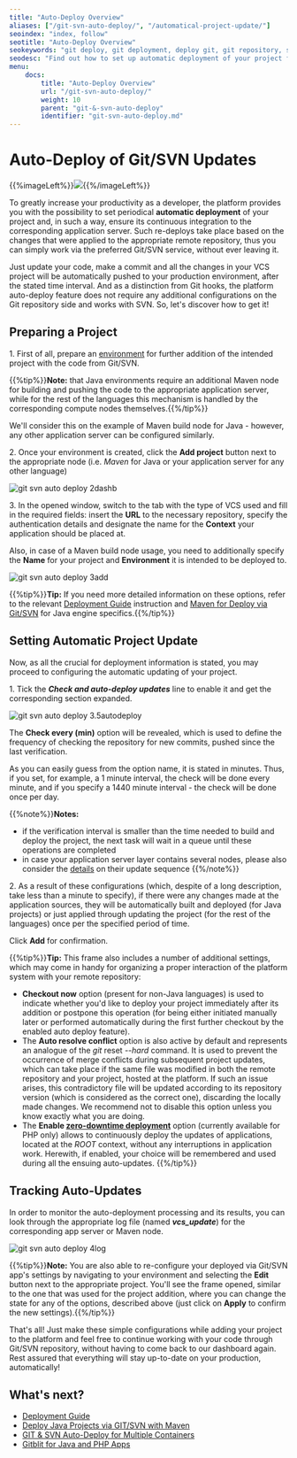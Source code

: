 ```yaml
---
title: "Auto-Deploy Overview"
aliases: ["/git-svn-auto-deploy/", "/automatical-project-update/"]
seoindex: "index, follow"
seotitle: "Auto-Deploy Overview"
seokeywords: "git deploy, git deployment, deploy git, git repository, svn deployment, svn deploy, svn repository, git repository auto deploy, git repository deployment, svn repository deployment"
seodesc: "Find out how to set up automatic deployment of your project from Git\\SVN repository. Just tick the auto deploy checkbox while adding your project to the platform and increase your productivity."
menu: 
    docs:
        title: "Auto-Deploy Overview"
        url: "/git-svn-auto-deploy/"
        weight: 10
        parent: "git-&-svn-auto-deploy"
        identifier: "git-svn-auto-deploy.md"
---
```


# Auto-Deploy of Git/SVN Updates

{{%imageLeft%}}![](1continuous-inegration-icon.png){{%/imageLeft%}}

To greatly increase your productivity as a developer, the platform provides you with the possibility to set periodical **automatic deployment** of your project and, in such a way, ensure its continuous integration to the corresponding application server. Such re-deploys take place based on the changes that were applied to the appropriate remote repository, thus you can simply work via the preferred Git/SVN service, without ever leaving it.

Just update your code, make a commit and all the changes in your VCS project will be automatically pushed to your production environment, after the stated time interval. And as a distinction from Git hooks, the platform auto-deploy feature does not require any additional configurations on the Git repository side and works with SVN. So, let's discover how to get it!


## Preparing a Project

1\. First of all, prepare an [environment](/setting-up-environment/) for further addition of the intended project with the code from Git/SVN.

{{%tip%}}**Note:** that Java environments require an additional Maven node for building and pushing the code to the appropriate application server, while for the rest of the languages this mechanism is handled by the corresponding compute nodes themselves.{{%/tip%}}

We'll consider this on the example of Maven build node for Java - however, any other application server can be configured similarly.

2\. Once your environment is created, click the **Add project** button next to the appropriate node (i.e. *Maven* for Java or your application server for any other language)

![git svn auto deploy 2dashb](2dashb.png)

3\. In the opened window, switch to the tab with the type of VCS used and fill in the required fields: insert the **URL** to the necessary repository, specify the authentication details and designate the name for the **Context** your application should be placed at.

Also, in case of a Maven build node usage, you need to additionally specify the **Name** for your project and **Environment** it is intended to be deployed to.

![git svn auto deploy 3add](3add.png)

{{%tip%}}**Tip:** If you need more detailed information on these options, refer to the relevant [Deployment Guide](/deployment-guide/) instruction and [Maven for Deploy via Git/SVN](/java-vcs-deployment/) for Java engine specifics.{{%/tip%}}


## Setting Automatic Project Update

Now, as all the crucial for deployment information is stated, you may proceed to configuring the automatic updating of your project.

1\. Tick the ***Check and auto-deploy updates*** line to enable it and get the corresponding section expanded.

![git svn auto deploy 3.5autodeploy](3.5autodeploy.png)

The **Check every (min)** option will be revealed, which is used to define the frequency of checking the repository for new commits, pushed since the last verification.

As you can easily guess from the option name, it is stated in minutes. Thus, if you set, for example, a 1 minute interval, the check will be done every minute, and if you specify a 1440 minute interval - the check will be done once per day.

{{%note%}}**Notes:**

* if the verification interval is smaller than the time needed to build and deploy the project, the next task will wait in a queue until these operations are completed
* in case your application server layer contains several nodes, please also consider the [details](/multiple-containers-auto-update/) on their update sequence
{{%/note%}}

2\. As a result of these configurations (which, despite of a long description, take less than a minute to specify), if there were any changes made at the application sources, they will be automatically built and deployed (for Java projects) or just applied through updating the project (for the rest of the languages) once per the specified period of time.

Click **Add** for confirmation.

{{%tip%}}**Tip:** This frame also includes a number of additional settings, which may come in handy for organizing a proper interaction of the platform system with your remote repository:

* **Checkout now** option (present for non-Java languages) is used to indicate whether you'd like to deploy your project immediately after its addition or postpone this operation (for being either initiated manually later or performed automatically during the first further checkout by the enabled auto deploy feature).
* The **Auto resolve conflict** option is also active by default and represents an analogue of the *git* reset *--hard* command. It is used to prevent the occurrence of merge conflicts during subsequent project updates, which can take place if the same file was modified in both the remote repository and your project, hosted at the platform. If such an issue arises, this contradictory file will be updated according to its repository version (which is considered as the correct one), discarding the locally made changes. We recommend not to disable this option unless you know exactly what you are doing.
* The **Enable [zero-downtime deployment](/php-zero-downtime-deploy/)** option (currently available for PHP only) allows to continuously deploy the updates of applications, located at the *ROOT* context, without any interruptions in application work. Herewith, if enabled, your choice will be remembered and used during all the ensuing auto-updates.
{{%/tip%}}


## Tracking Auto-Updates

In order to monitor the auto-deployment processing and its results, you can look through the appropriate log file (named ***vcs_update***) for the corresponding app server or Maven node.

![git svn auto deploy 4log](4log.png)

{{%tip%}}**Note:** You are also able to re-configure your deployed via Git/SVN app's settings by navigating to your environment and selecting the **Edit** button next to the appropriate project. You'll see the frame opened, similar to the one that was used for the project addition, where you can change the state for any of the options, described above (just click on **Apply** to confirm the new settings).{{%/tip%}}

That's all! Just make these simple configurations while adding your project to the platform and feel free to continue working with your code through Git/SVN repository, without having to come back to our dashboard again. Rest assured that everything will stay up-to-date on your production, automatically!


## What's next?

* [Deployment Guide](/deployment-guide/)
* [Deploy Java Projects via GIT/SVN with Maven](/java-vcs-deployment/)
* [GIT & SVN Auto-Deploy for Multiple Containers](/multiple-containers-auto-update/)
* [Gitblit for Java and PHP Apps](/gitblit/)